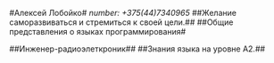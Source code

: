 #Алексей Лобойко#
*number: +375(44)7340965*
##Желание саморазвиваться и стремиться к своей цели.##
##Общие представления о языкаx программирования#


##Инженер-радиоэлеткроник##
##Знания языка на уровне A2.##
